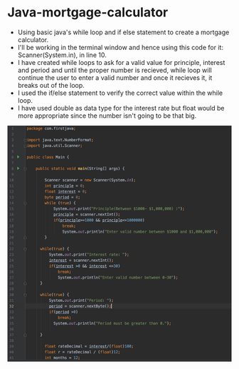 # Java-mortgage-calculator
* Using basic java's while loop and if else statement to create a mortgage calculator.
* I'll be working in the terminal window and hence using this code for it:  Scanner(System.in), in line 10. 
* I have created while loops to ask for a valid value for principle, interest and period and until the proper number is recieved, while loop will continue the user to enter a valid number and once it recieves it, it breaks out of the loop.
* I used the if/else statement to verify the correct value within the while loop. 
* I have used double as data type for the interest rate but float would be more appropriate since the number isn't going to be that big. 


![Code for Mortgage Calculator-using JAVA](https://github.com/anukc1/Java-mortgage-calculator/blob/master/Mortgagecal_code1.png)
